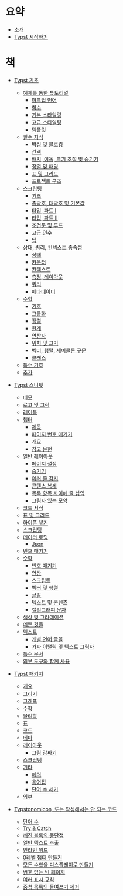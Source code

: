 # 요약
- [소개](./about.md)
- [Typst 시작하기](./getting_started.md)

# 책
- [Typst 기초](./basics/index.md)
  - [예제를 통한 튜토리얼](./basics/tutorial/index.md)
    - [마크업 언어](./basics/tutorial/markup.md)
    - [함수](./basics/tutorial/functions.md)
    - [기본 스타일링](./basics/tutorial/basic_styling.md)
    - [고급 스타일링](./basics/tutorial/advanced_styling.md)
    - [템플릿](./basics/tutorial/templates.md)
  - [필수 지식](./basics/must_know/index.md)
    - [박싱 및 블로킹](./basics/must_know/box_block.md)
    - [간격](./basics/must_know/spacing.md)
    - [배치, 이동, 크기 조절 및 숨기기](./basics/must_know/place.md)
    - [정렬 및 패딩]()
    - [표 및 그리드](./basics/must_know/tables.md)
    - [프로젝트 구조](./basics/must_know/project_struct.md)
  - [스크립팅](./basics/scripting/index.md)
    - [기초](./basics/scripting/basics.md)
    - [중괄호, 대괄호 및 기본값](./basics/scripting/braces.md)
    - [타입, 파트 I](./basics/scripting/types.md)
    - [타입, 파트 II](./basics/scripting/types_2.md)
    - [조건문 및 루프](./basics/scripting/conditions.md)
    - [고급 인수](./basics/scripting/arguments.md)
    - [팁](./basics/scripting/tips.md)
  - [상태, 쿼리, 컨텍스트 종속성](./basics/states/index.md)
    - [상태](./basics/states/states.md)
    - [카운터](./basics/states/counters.md)
    - [컨텍스트](./basics/states/context.md)
    - [측정, 레이아웃](./basics/states/measure.md)
    - [쿼리](./basics/states/query.md)
    - [메타데이터](./basics/states/metadata.md)
  - [수학](./basics/math/index.md)
    - [기호](./basics/math/symbols.md)
    - [그룹화](./basics/math/grouping.md)
    - [정렬](./basics/math/alignment.md)
    - [한계](./basics/math/limits.md)
    - [연산자](./basics/math/operators.md)
    - [위치 및 크기](./basics/math/sizes.md)
    - [벡터, 행렬, 세미콜론 구문](./basics/math/vec.md)
    - [클래스](./basics/math/classes.md)
  - [특수 기호](./basics/special_symbols.md)
  - [추가](./basics/extra.md)
- [Typst 스니펫](./snippets/index.md)
  - [데모](./snippets/demos.md)
  - [로고 및 그림](./snippets/logos.md)
  - [레이블](./snippets/labels.md)
  - [챕터]()
      - [제목]()
      - [페이지 번호 매기기](./snippets/chapters/page-numbering.md)
      - [개요](./snippets/chapters/outlines.md)
      - [참고 문헌]()
  - [일반 레이아웃]()
    - [페이지 설정](./snippets/layout/page_setup.md)
    - [숨기기](./snippets/layout/hiding.md)
    - [여러 줄 감지](./snippets/layout/multiline_detect.md)
    - [콘텐츠 복제](./snippets/layout/duplicate.md)
    - [목록 항목 사이에 줄 삽입](./snippets/layout/insert_lines.md)
    - [그림자 있는 모양](./snippets/layout/shapes.md)
  - [코드 서식](./snippets/code.md)
  - [표 및 그리드](./snippets/grids.md)
  - [하이픈 넣기]()
  - [스크립팅](./snippets/scripting/index.md)
  - [데이터 로딩]()
    - [Json](./snippets/dataload/json.md)
  - [번호 매기기](./snippets/numbering.md)
  - [수학]()
    - [번호 매기기](./snippets/math/numbering.md)
    - [연산](./snippets/math/operations.md)
    - [스크립트](./snippets/math/scripts.md)
    - [벡터 및 행렬](./snippets/math/vecs.md)
    - [글꼴](./snippets/math/fonts.md)
    - [텍스트 및 콘텐츠]()
    - [캘리그래피 문자](./snippets/math/calligraphic.md)
  - [색상 및 그라데이션](./snippets/gradients.md)
  - [예쁜 것들](./snippets/pretty.md)
  - [텍스트]()
    - [개별 언어 글꼴](./snippets/text/individual_lang_fonts.md)
    - [가짜 이탤릭 및 텍스트 그림자](./snippets/text/text_shadows.md)
  - [특수 문서](./snippets/special/index.md)
  - [외부 도구와 함께 사용](./snippets/external.md)

- [Typst 패키지](./packages/index.md)
  - [개요]()
  - [그리기](./packages/drawing.md)
  - [그래프](./packages/graphs.md) <!--너무 오래되었습니다. :( 사용자 정의 상자(./packages/boxes.md) -->
  <!--TODO: "정리는 수학을 보세요"라는 메모 추가-->
  - [수학](./packages/math.md)
  - [물리학](./packages/physics.md)
  - [표](./packages/tables.md)
  - [코드](./packages/code.md)
  <!-- - [프레젠테이션](./packages/presentation.md) -->
  - [테마]()
  - [레이아웃](./packages/layout.md)
    -  [그림 감싸기](./packages/wrapping.md)
  - [스크립팅]()
  - [기타](./packages/misc.md)
    - [헤더](./packages/headers.md)
    - [용어집](./packages/glossary.md)
    - [단어 수 세기](./packages/word_count.md)
  - [외부](./packages/external.md)

- [Typstonomicon, 또는 작성해서는 안 되는 코드](./typstonomicon/index.md)
  - [단어 수](./typstonomicon/word_count.md)
  - [Try & Catch](./typstonomicon/try_catch.md)
  - [깨진 블록의 중단점](./typstonomicon/block_break.md)
  - [일반 텍스트 추출](./typstonomicon/extract_plain_text.md)
  - [인라인 위드](./typstonomicon/inline_with.md)
  - [0레벨 챕터 만들기](./typstonomicon/chapters.md)
  - [모든 수학을 디스플레이로 만들기](./typstonomicon/math_display.md)
  - [번호 없는 빈 페이지](./typstonomicon/totally-empty.md)
  - [여러 표시 규칙](./typstonomicon/multiple-show.md)
  - [중첩 목록의 들여쓰기 제거](./typstonomicon/remove-indent-nested.md)